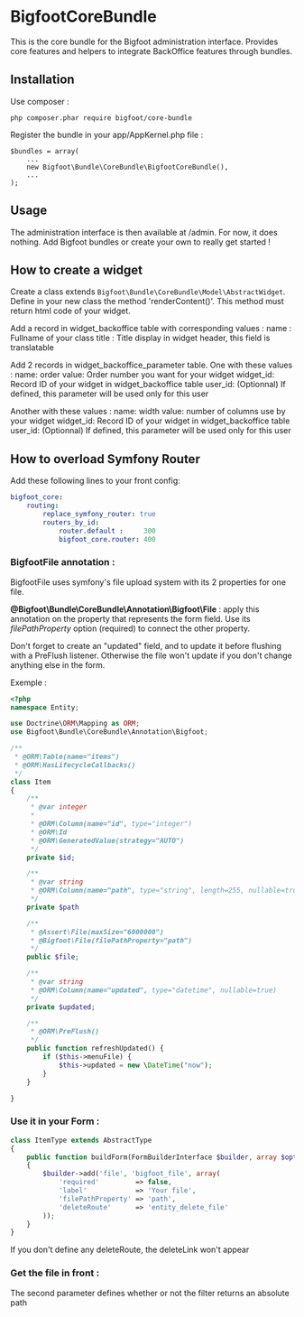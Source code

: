 BigfootCoreBundle
=================

This is the core bundle for the Bigfoot administration interface.
Provides core features and helpers to integrate BackOffice features through bundles.

Installation
------------

Use composer :

    php composer.phar require bigfoot/core-bundle

Register the bundle in your app/AppKernel.php file :

    $bundles = array(
        ...
        new Bigfoot\Bundle\CoreBundle\BigfootCoreBundle(),
        ...
    );

Usage
-----

The administration interface is then available at /admin. For now, it does nothing. Add Bigfoot bundles or create your own to really get started !


How to create a widget
---------------

Create a class extends `Bigfoot\Bundle\CoreBundle\Model\AbstractWidget`.
Define in your new class the method 'renderContent()'. This method must return html code of your widget.

Add a record in widget_backoffice table with corresponding values :
  name : Fullname of your class
  title : Title display in widget header, this field is translatable

Add 2 records in widget_backoffice_parameter table.
One with these values :
  name: order
  value: Order number you want for your widget
  widget_id: Record ID of your widget in widget_backoffice table
  user_id: (Optionnal) If defined, this parameter will be used only for this user

Another with these values :
  name: width
  value: number of columns use by your widget
  widget_id: Record ID of your widget in widget_backoffice table
  user_id: (Optionnal) If defined, this parameter will be used only for this user

How to overload Symfony Router
---------------

Add these following lines to your front config:

```yml
bigfoot_core:
    routing:
        replace_symfony_router: true
        routers_by_id:
            router.default :     300
            bigfoot_core.router: 400
```

### BigfootFile annotation :
BigfootFile uses symfony's file upload system with its 2 properties for one file.

**@Bigfoot\Bundle\CoreBundle\Annotation\Bigfoot\File** : apply this annotation on the property that represents the form field. Use its *filePathProperty* option (required) to connect the other property.

Don't forget to create an "updated" field, and to update it before flushing with a PreFlush listener. Otherwise the file won't update if you don't change anything else in the form.

Exemple :

``` php
<?php
namespace Entity;

use Doctrine\ORM\Mapping as ORM;
use Bigfoot\Bundle\CoreBundle\Annotation\Bigfoot;

/**
 * @ORM\Table(name="items")
 * @ORM\HasLifecycleCallbacks()
 */
class Item
{
    /**
     * @var integer
     *
     * @ORM\Column(name="id", type="integer")
     * @ORM\Id
     * @ORM\GeneratedValue(strategy="AUTO")
     */
    private $id;

    /**
     * @var string
     * @ORM\Column(name="path", type="string", length=255, nullable=true)
     */
    private $path

    /**
     * @Assert\File(maxSize="6000000")
     * @Bigfoot\File(filePathProperty="path")
     */
    public $file;

    /**
     * @var string
     * @ORM\Column(name="updated", type="datetime", nullable=true)
     */
    private $updated;

    /**
     * @ORM\PreFlush()
     */
    public function refreshUpdated() {
        if ($this->menuFile) {
            $this->updated = new \DateTime("now");
        }
    }

}
```

### Use it in your Form :

``` php
class ItemType extends AbstractType
{
    public function buildForm(FormBuilderInterface $builder, array $options)
    {
        $builder->add('file', 'bigfoot_file', array(
            'required'         => false,
            'label'            => 'Your file',
            'filePathProperty' => 'path',
            'deleteRoute'      => 'entity_delete_file'
        ));
    }
}
```

If you don't define any deleteRoute, the deleteLink won't appear

### Get the file in front :

The second parameter defines whether or not the filter returns an absolute path
